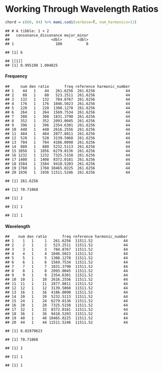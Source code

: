 Working Through Wavelength Ratios
================

``` r
chord = c(60, 84) %>% mami.codi(verbose=T, num_harmonics=11)
```

    ## # A tibble: 1 × 2
    ##   consonance_dissonance major_minor
    ##                   <dbl>       <dbl>
    ## 1                   100           0

    ## [1] 6

    ## [[1]]
    ## [1] 0.995198 1.004825

#### Frequency

    ##     num den ratio       freq reference harmonic_number
    ## 1    44   1    44   261.6256  261.6256              44
    ## 2    88   1    88   523.2511  261.6256              44
    ## 3   132   1   132   784.8767  261.6256              44
    ## 4   176   1   176  1046.5023  261.6256              44
    ## 5   220   1   220  1308.1278  261.6256              44
    ## 6   264   1   264  1569.7534  261.6256              44
    ## 7   308   1   308  1831.3790  261.6256              44
    ## 8   352   1   352  2093.0045  261.6256              44
    ## 9   396   1   396  2354.6301  261.6256              44
    ## 10  440   1   440  2616.2556  261.6256              44
    ## 11  484   1   484  2877.8811  261.6256              44
    ## 12  528   1   528  3139.5068  261.6256              44
    ## 13  704   1   704  4186.0090  261.6256              44
    ## 14  880   1   880  5232.5113  261.6256              44
    ## 15 1056   1  1056  6279.0136  261.6256              44
    ## 16 1232   1  1232  7325.5158  261.6256              44
    ## 17 1408   1  1408  8372.0181  261.6256              44
    ## 18 1584   1  1584  9418.5203  261.6256              44
    ## 19 1760   1  1760 10465.0225  261.6256              44
    ## 20 1936   1  1936 11511.5246  261.6256              44

    ## [1] 261.6256

    ## [1] 70.71068

    ## [1] 2

    ## [1] 1

    ## [1] 1

#### Wavelength

    ##    num den ratio       freq reference harmonic_number
    ## 1    1   1     1   261.6256  11511.52              44
    ## 2    2   1     2   523.2511  11511.52              44
    ## 3    3   1     3   784.8767  11511.52              44
    ## 4    4   1     4  1046.5023  11511.52              44
    ## 5    5   1     5  1308.1278  11511.52              44
    ## 6    6   1     6  1569.7534  11511.52              44
    ## 7    7   1     7  1831.3790  11511.52              44
    ## 8    8   1     8  2093.0045  11511.52              44
    ## 9    9   1     9  2354.6301  11511.52              44
    ## 10  10   1    10  2616.2556  11511.52              44
    ## 11  11   1    11  2877.8811  11511.52              44
    ## 12  12   1    12  3139.5068  11511.52              44
    ## 13  16   1    16  4186.0090  11511.52              44
    ## 14  20   1    20  5232.5113  11511.52              44
    ## 15  24   1    24  6279.0136  11511.52              44
    ## 16  28   1    28  7325.5158  11511.52              44
    ## 17  32   1    32  8372.0181  11511.52              44
    ## 18  36   1    36  9418.5203  11511.52              44
    ## 19  40   1    40 10465.0225  11511.52              44
    ## 20  44   1    44 11511.5246  11511.52              44

    ## [1] 0.02979623

    ## [1] 70.71068

    ## [1] 2

    ## [1] 1

    ## [1] 1
